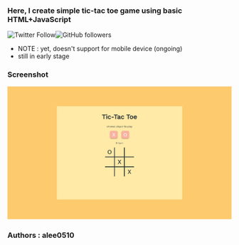 ### Here, I create simple tic-tac toe game using basic HTML+JavaScript 
![Twitter Follow](https://img.shields.io/twitter/follow/a_lee0510?style=social)![GitHub followers](https://img.shields.io/github/followers/alee0510?style=social)
- NOTE : yet, doesn't support for mobile device (ongoing)
- still in early stage

### Screenshot
![Screenshot](screenshot_desktop.jpg)

### Authors : alee0510
